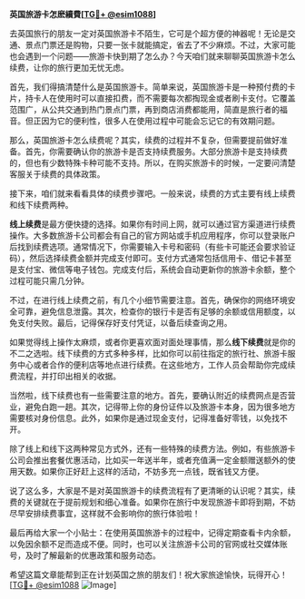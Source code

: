 **英国旅游卡怎麽續費[[TG💪+ @esim1088](https://t.me/s/esim1088)]**

去英国旅行的朋友一定对英国旅游卡不陌生，它可是个超方便的神器呢！无论是交通、景点门票还是购物，只要一张卡就能搞定，省去了不少麻烦。不过，大家可能也会遇到一个问题——旅游卡快到期了怎么办？今天咱们就来聊聊英国旅游卡怎么续费，让你的旅行更加无忧无虑。

首先，我们得搞清楚什么是英国旅游卡。简单来说，英国旅游卡是一种预付费的卡片，持卡人在使用时可以直接扣费，而不需要每次都掏现金或者刷卡支付。它覆盖范围广，从公共交通到热门景点门票，再到商店消费都能用，简直是旅行者的福音。但正因为它的便利性，很多人在使用过程中可能会忘记它的有效期问题。

那么，英国旅游卡怎么续费呢？其实，续费的过程并不复杂，但需要提前做好准备。首先，你需要确认你的旅游卡是否支持续费服务。大部分旅游卡是支持续费的，但也有少数特殊卡种可能不支持。所以，在购买旅游卡的时候，一定要问清楚客服关于续费的具体政策。

接下来，咱们就来看看具体的续费步骤吧。一般来说，续费的方式主要有线上续费和线下续费两种。

**线上续费**是最方便快捷的选择。如果你有时间上网，就可以通过官方渠道进行续费操作。大多数旅游卡公司都会有自己的官方网站或手机应用程序，你可以登录账户后找到续费选项。通常情况下，你需要输入卡号和密码（有些卡可能还会要求验证码），然后选择续费金额并完成支付即可。支付方式通常包括信用卡、借记卡甚至是支付宝、微信等电子钱包。完成支付后，系统会自动更新你的旅游卡余额，整个过程可能只需几分钟。

不过，在进行线上续费之前，有几个小细节需要注意。首先，确保你的网络环境安全可靠，避免信息泄露。其次，检查你的银行卡是否有足够的余额或信用额度，以免支付失败。最后，记得保存好支付凭证，以备后续查询之用。

如果觉得线上操作太麻烦，或者你更喜欢面对面处理事情，那么**线下续费**就是你的不二之选啦。线下续费的方式多种多样，比如你可以前往指定的旅行社、旅游卡服务中心或者合作的便利店等地点进行续费。在这些地方，工作人员会帮助你完成续费流程，并打印出相关的收据。

当然啦，线下续费也有一些需要注意的地方。首先，要确认附近的续费网点是否营业，避免白跑一趟。其次，记得带上你的身份证件以及旅游卡本身，因为很多地方需要核对身份信息。此外，如果你是通过现金支付，记得准备好零钱，以免找不开。

除了线上和线下这两种常见方式外，还有一些特殊的续费方法。例如，有些旅游卡公司会推出套餐优惠活动，比如买一年送半年，或者充值满一定金额赠送额外的使用天数。如果你正好赶上这样的活动，不妨多充一点钱，既省钱又方便。

说了这么多，大家是不是对英国旅游卡的续费流程有了更清晰的认识呢？其实，续费的关键就在于提前规划和细心准备。如果你在旅行中发现旅游卡即将到期，不妨尽早安排续费事宜，这样就不会影响你的旅行体验啦！

最后再给大家一个小贴士：在使用英国旅游卡的过程中，记得定期查看卡内余额，以免因余额不足而造成不便。同时，也可以关注旅游卡公司的官网或社交媒体账号，及时了解最新的优惠政策和服务动态。

希望这篇文章能帮到正在计划英国之旅的朋友们！祝大家旅途愉快，玩得开心！[[TG💪+ @esim1088](https://t.me/s/esim1088) ![Image](https://i.postimg.cc/4NQfJmqS/Snipaste-2025-05-13-00-14-12.png)]
